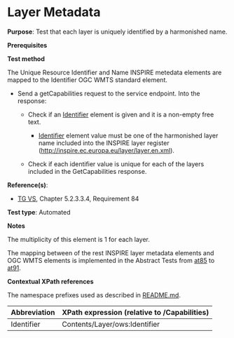 # Layer Metadata

**Purpose**: Test that each layer is uniquely identified by a harmonished name.

**Prerequisites**

**Test method**

The Unique Resource Identifier and Name INSPIRE metedata elements are mapped to the Identifier OGC WMTS standard element.

* Send a getCapabilities request to the service endpoint. Into the response:

  * Check if an [Identifier](#identifier) element is given and it is a non-empty free text.

      * [Identifier](#identifier) element value must be one of the harmonished layer name included into the INSPIRE layer register (http://inspire.ec.europa.eu/layer/layer.en.xml).

  * Check if each identifier value is unique for each of the layers included in the GetCapabilities response.

**Reference(s)**:
* [TG VS](./README.md#ref_TG_VS), Chapter 5.2.3.3.4, Requirement 84

**Test type**: Automated

**Notes**

The multiplicity of this element is 1 for each layer.

The mapping between of the rest INSPIRE layer metadata elements and OGC WMTS elements is implemented in the Abstract Tests from [at85](./at85-getcapabilities-layer-title.md) to [at91](./at91-getcapabilities-layer-legend-url.md).

**Contextual XPath references**

The namespace prefixes used as described in [README.md](./README.md#namespaces).

Abbreviation                                               |  XPath expression (relative to /Capabilities)
---------------------------------------------------------- | -------------------------------------------------------------------------
Identifier <a name="identifier"></a> | Contents/Layer/ows:Identifier